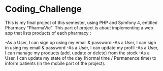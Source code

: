 # Coding_Challenge
This is my final project of this semester, using PHP and Symfony 4, entitled Pharmacy "PharmaVie".
This part of project is about implementing a web app that lists products of each pharmacy :

-As a User, I can sign up using my email & password
-As a User, I can sign in using my email & password
-As a User, I can update my profil
-As a User, I can manage my products (add, update or delete) from the stock
-As a User, I can update my state of the day (Normal time / Permanence time) to inform patients (in the mobile part of the project).
